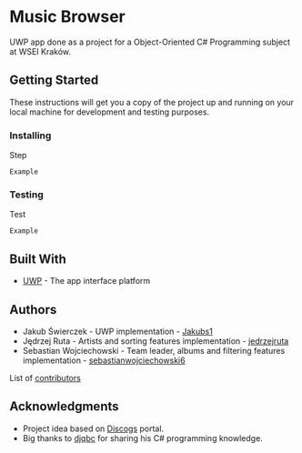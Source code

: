 # Music Browser

UWP app done as a project for a Object-Oriented C# Programming subject at WSEI Kraków.

## Getting Started

These instructions will get you a copy of the project up and running on your local machine for development and testing purposes.

### Installing

<NOT IMPLEMENTED>

Step

```
Example
```

<SCREENS OF A PROGRAM>

### Testing

Test

```
Example
```

## Built With

* [UWP](https://docs.microsoft.com/pl-pl/windows/uwp/) - The app interface platform

## Authors

* Jakub Świerczek -  UWP implementation - [Jakubs1](https://github.com/Jakubs1)
* Jędrzej Ruta - Artists and sorting features implementation - [jedrzejruta](https://github.com/jedrzejruta)
* Sebastian Wojciechowski - Team leader, albums and filtering features implementation - [sebastianwojciechowski6](https://github.com/sebastianwojciechowski6)

List of [contributors](https://github.com/sebastianwojciechowski6/MusicBrowser/contributors)

## Acknowledgments

* Project idea based on [Discogs](https://discogs.com) portal.
* Big thanks to [djqbc](https://github.com/djqbc) for sharing his C# programming knowledge.
